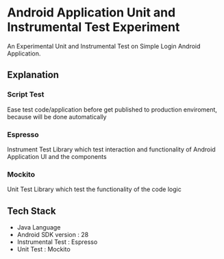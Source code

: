 # Android Application Unit and Instrumental Test Experiment
An Experimental Unit and Instrumental Test on Simple Login Android Application. 

## Explanation
### Script Test
Ease test code/application before get published to production enviroment, because will be done automatically

### Espresso
Instrument Test Library which test interaction and functionality of Android Application UI and the components

### Mockito
Unit Test Library which test the functionality of the code logic

## Tech Stack
- Java Language
- Android SDK version : 28
- Instrumental Test : Espresso
- Unit Test : Mockito